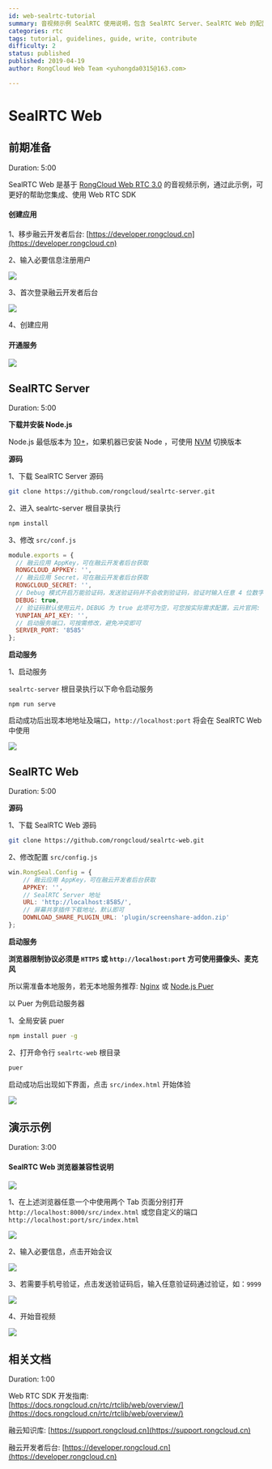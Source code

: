 ```yaml
---
id: web-sealrtc-tutorial
summary: 音视频示例 SealRTC 使用说明，包含 SealRTC Server、SealRTC Web 的配置说明，通过本教程我们将快速本地运行 SealRTC，作为后续集成开发的示例，参考使用
categories: rtc
tags: tutorial, guidelines, guide, write, contribute
difficulty: 2
status: published
published: 2019-04-19
author: RongCloud Web Team <yuhongda0315@163.com>

---
```


# SealRTC Web

## 前期准备

Duration: 5:00

SealRTC Web 是基于 [RongCloud Web RTC 3.0](https://docs.rongcloud.cn/rtc/rtclib/web/overview/) 的音视频示例，通过此示例，可更好的帮助您集成、使用 Web RTC SDK

#### 创建应用

1、移步融云开发者后台: [https://developer.rongcloud.cn](https://developer.rongcloud.cn)

2、输入必要信息注册用户

![](./register.png)

3、首次登录融云开发者后台

![](./first-login.png)

4、创建应用

#### 开通服务

![](./open.png)

## SealRTC Server

Duration: 5:00

**下载并安装 Node.js**

 Node.js 最低版本为 [10+](http://nodejs.cn/download/)，如果机器已安装 Node ，可使用 [NVM](https://github.com/creationix/nvm) 切换版本

**源码**

1、下载 SealRTC Server 源码

```bash
git clone https://github.com/rongcloud/sealrtc-server.git
```

2、进入 sealrtc-server 根目录执行

```bash
npm install
```

3、修改 `src/conf.js` 

```js
module.exports = {
  // 融云应用 AppKey，可在融云开发者后台获取
  RONGCLOUD_APPKEY: '',
  // 融云应用 Secret，可在融云开发者后台获取
  RONGCLOUD_SECRET: '',
  // Debug 模式开启万能验证码，发送验证码并不会收到验证码，验证时输入任意 4 位数字即可
  DEBUG: true,
  // 验证码默认使用云片，DEBUG 为 true 此项可为空，可您按实际需求配置，云片官网: https://www.yunpian.com/
  YUNPIAN_API_KEY: '',
  // 启动服务端口，可按需修改，避免冲突即可
  SERVER_PORT: '8585'
};
```

**启动服务**

1、启动服务

`sealrtc-server` 根目录执行以下命令启动服务

```
npm run serve
```

启动成功后出现本地地址及端口，`http://localhost:port` 将会在 SealRTC Web 中使用

![](./serve.png)


## SealRTC Web

Duration: 5:00

**源码**

1、下载 SealRTC Web 源码

```bash
git clone https://github.com/rongcloud/sealrtc-web.git
```

2、修改配置 `src/config.js`

```js
win.RongSeal.Config = {
    // 融云应用 AppKey，可在融云开发者后台获取
    APPKEY: '',
    // SealRTC Server 地址
    URL: 'http://localhost:8585/',
    // 屏幕共享插件下载地址，默认即可
    DOWNLOAD_SHARE_PLUGIN_URL: 'plugin/screenshare-addon.zip'
};
```

**启动服务**

__浏览器限制协议必须是 `HTTPS` 或 `http://localhost:port` 方可使用摄像头、麦克风__

所以需准备本地服务，若无本地服务推荐: [Nginx](http://nginx.org/en/download.html) 或 [Node.js Puer](https://www.npmjs.com/package/puer)

以 Puer 为例启动服务器

1、全局安装 puer

```bash
npm install puer -g
```

2、打开命令行 `sealrtc-web` 根目录

```bash
puer
```

启动成功后出现如下界面，点击 `src/index.html` 开始体验

![](./puer.png)

## 演示示例

Duration: 3:00

#### SealRTC Web 浏览器兼容性说明

![](./compatible.png)

1、在上述浏览器任意一个中使用两个 Tab 页面分别打开 `http://localhost:8000/src/index.html` 或您自定义的端口 `http://localhost:port/src/index.html`

![](./login.png)

2、输入必要信息，点击开始会议

![](./login-input.png)

3、若需要手机号验证，点击发送验证码后，输入任意验证码通过验证，如：`9999`

![](./verify.png)

4、开始音视频

![](./finished.png)

## 相关文档

Duration: 1:00

Web RTC SDK 开发指南: [https://docs.rongcloud.cn/rtc/rtclib/web/overview/](https://docs.rongcloud.cn/rtc/rtclib/web/overview/)

融云知识库: [https://support.rongcloud.cn](https://support.rongcloud.cn)

融云开发者后台: [https://developer.rongcloud.cn](https://developer.rongcloud.cn)

